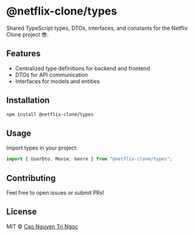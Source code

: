 # @netflix-clone/types

Shared TypeScript types, DTOs, interfaces, and constants for the Netflix Clone project 😎.

## Features

-   Centralized type definitions for backend and frontend
-   DTOs for API communication
-   Interfaces for models and entities

## Installation

```sh
npm install @netflix-clone/types
```

## Usage

Import types in your project:

```ts
import { UserDto, Movie, Genre } from "@netflix-clone/types";
```

## Contributing

Feel free to open issues or submit PRs!

## License

MIT © [Cao Nguyen Tri Ngoc](LICENSE)
